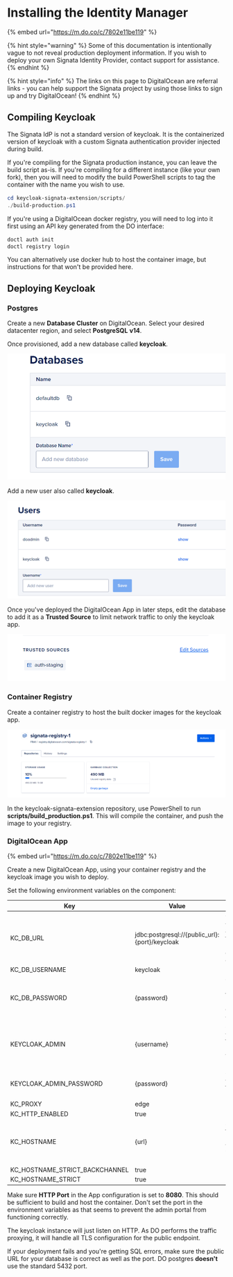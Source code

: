 # Installing the Identity Manager

{% embed url="https://m.do.co/c/7802e11be119" %}

{% hint style="warning" %}
Some of this documentation is intentionally vague to not reveal production deployment information. If you wish to deploy your own Signata Identity Provider, contact support for assistance.
{% endhint %}

{% hint style="info" %}
The links on this page to DigitalOcean are referral links - you can help support the Signata project by using those links to sign up and try DigitalOcean!
{% endhint %}

## Compiling Keycloak

The Signata IdP is not a standard version of keycloak. It is the containerized version of keycloak with a custom Signata authentication provider injected during build.

If you're compiling for the Signata production instance, you can leave the build script as-is. If you're compiling for a different instance (like your own fork), then you will need to modify the build PowerShell scripts to tag the container with the name you wish to use.

```powershell
cd keycloak-signata-extension/scripts/
./build-production.ps1
```

If you're using a DigitalOcean docker registry, you will need to log into it first using an API key generated from the DO interface:

```
doctl auth init
doctl registry login
```

You can alternatively use docker hub to host the container image, but instructions for that won't be provided here.

## Deploying Keycloak

### Postgres

Create a new **Database Cluster** on DigitalOcean. Select your desired datacenter region, and select **PostgreSQL** **v14**.

Once provisioned, add a new database called **keycloak**.

![](<../.gitbook/assets/image (2) (1) (2).png>)

Add a new user also called **keycloak**.

![](<../.gitbook/assets/image (4) (2).png>)

Once you've deployed the DigitalOcean App in later steps, edit the database to add it as a **Trusted Source** to limit network traffic to only the keycloak app.

![](<../.gitbook/assets/image (5) (1) (2).png>)

### Container Registry

Create a container registry to host the built docker images for the keycloak app.

![](<../.gitbook/assets/image (8) (3).png>)

In the keycloak-signata-extension repository, use PowerShell to run **scripts/build\_production.ps1**. This will compile the container, and push the image to your registry.

### DigitalOcean App

{% embed url="https://m.do.co/c/7802e11be119" %}

Create a new DigitalOcean App, using your container registry and the keycloak image you wish to deploy.

Set the following environment variables on the component:

| Key                               | Value                                           | Info                                                                     |
| --------------------------------- | ----------------------------------------------- | ------------------------------------------------------------------------ |
| KC\_DB\_URL                       | jdbc:postgresql://{public\_url}:{port}/keycloak | Obtain {public\_url} and {port} from your managed database configuration |
| KC\_DB\_USERNAME                  | keycloak                                        |                                                                          |
| KC\_DB\_PASSWORD                  | {password}                                      | Get the password from your managed database configuration                |
| KEYCLOAK\_ADMIN                   | {username}                                      | Set {username} to a username you want to use                             |
| KEYCLOAK\_ADMIN\_PASSWORD         | {password}                                      | Set {password} to a strong password                                      |
| KC\_PROXY                         | edge                                            |                                                                          |
| KC\_HTTP\_ENABLED                 | true                                            |                                                                          |
| KC\_HOSTNAME                      | {url}                                           | Set {url} to the public URL that your instance will be hosted at         |
| KC\_HOSTNAME\_STRICT\_BACKCHANNEL | true                                            |                                                                          |
| KC\_HOSTNAME\_STRICT              | true                                            |                                                                          |

Make sure **HTTP Port** in the App configuration is set to **8080**. This should be sufficient to build and host the container. Don't set the port in the environment variables as that seems to prevent the admin portal from functioning correctly.

The keycloak instance will just listen on HTTP. As DO performs the traffic proxying, it will handle all TLS configuration for the public endpoint.

If your deployment fails and you're getting SQL errors, make sure the public URL for your database is correct as well as the port. DO postgres **doesn't** use the standard 5432 port.
